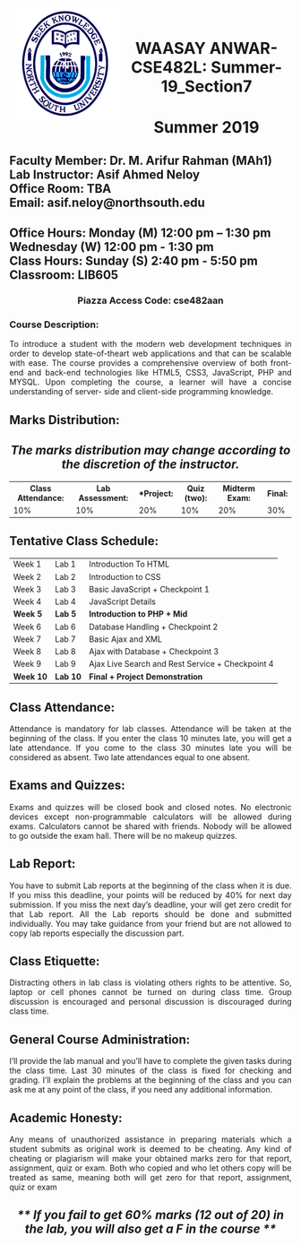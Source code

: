 <!DOCTYPE html>
<html>
<head>
<div align="left"><img src="NSU.png" alt="North South University" align="left" height="200" width="200"></div>
<br>
<div align="Center">
<h1 style="text-align:center;">WAASAY ANWAR-CSE482L: Summer-19_Section7</h1>
<h1 style="text-align:center;">Summer 2019</h1>
</div>
</head>
<body>

<h2><strong>Faculty Member: Dr. M. Arifur Rahman (MAh1)<br>
Lab Instructor: Asif Ahmed Neloy<br>
Office Room: TBA<br>
Email: asif.neloy@northsouth.edu</strong></h2>
<h2>Office Hours: Monday (M) 12:00 pm – 1:30 pm<br>
Wednesday (W) 12:00 pm - 1:30 pm<br>
Class Hours: Sunday (S) 2:40 pm - 5:50 pm<br>
Classroom: LIB605</h2>
<h3 style="text-align:center;">Piazza Access Code: cse482aan</h3>
<h3><strong>Course Description:</strong></h3>
<p style="text-align: justify;">
To introduce a student with the modern web development techniques in order to develop state-of-theart web applications and that can be scalable with ease. The course provides a comprehensive
overview of both front-end and back-end technologies like HTML5, CSS3, JavaScript, PHP and
MYSQL. Upon completing the course, a learner will have a concise understanding of server- side and
client-side programming knowledge.
</p>
<h2><strong>Marks Distribution:</strong></h2>
<table style="width:100%">
  <tr>
    <th>Class Attendance:</th>
	<th>Lab Assessment:</th>
	<th>*Project:</th>
	<th>Quiz (two): </th>
	<th>Midterm Exam: </th>
	<th>Final:</th>
    
  </tr>
  <tr>
    <td>10%</td>
    <td>10%</td>
    <td>20%</td>
	<td>10%</td>
	<td>20%</td>
	<td>30%</td>
	
  </tr>  
<h2 style="text-align:center;"><i>The marks distribution may change according to the discretion of the instructor.</i></h2>
</table>
<h2><strong>Tentative Class Schedule:</strong></h2>
<table style="width:100%">
  

  <tr>
    <td>Week 1</td>
    <td>Lab 1</td>
    <td>Introduction To HTML</td>
	
  </tr>  
  <tr>
    <td>Week 2</td>
    <td>Lab 2</td>
    <td>Introduction to CSS</td>
	
  </tr>  
  <tr>
    <td>Week 3</td>
    <td>Lab 3</td>
    <td>Basic JavaScript + Checkpoint 1</td>
	
  </tr>  
  <tr>
    <td>Week 4</td>
    <td>Lab 4</td>
    <td>JavaScript Details</td>
	
  </tr>   
  <tr>
    <td><strong>Week 5</strong></td>
    <td><strong>Lab 5</strong></td>
    <td><strong>Introduction to PHP + Mid</strong></td>
	
  </tr>  
  <tr>
    <td>Week 6</td>
    <td>Lab 6</td>
    <td>Database Handling + Checkpoint 2</td>
	
  </tr> 
<tr>
    <td>Week 7</td>
    <td>Lab 7</td>
    <td>Basic Ajax and XML</td>
	
  </tr>
<tr>
    <td>Week 8</td>
    <td>Lab 8</td>
    <td>Ajax with Database + Checkpoint 3</td>
	
  </tr>
<tr>
    <td>Week 9</td>
    <td>Lab 9</td>
    <td>Ajax Live Search and Rest Service + Checkpoint 4</td>
	
  </tr>
<tr>
    <td><strong>Week 10</strong></td>
    <td><strong>Lab 10</strong></td>
    <td><strong>Final + Project Demonstration</strong></td>
	
  </tr>
</table>
<h2><strong>Class Attendance:</strong></h2>
<p style="text-align: justify;">
Attendance is mandatory for lab classes. Attendance will be taken at the
beginning of the class. If you enter the class 10 minutes late, you will get a late attendance. If you
come to the class 30 minutes late you will be considered as absent. Two late attendances equal to
one absent.
</p>
<h2><strong>Exams and Quizzes:</strong></h2>
<p style="text-align: justify;">
Exams and quizzes will be closed book and closed notes. No electronic
devices except non-programmable calculators will be allowed during exams. Calculators cannot
be shared with friends. Nobody will be allowed to go outside the exam hall. There will be no
makeup quizzes.
</p>
<h2><strong>Lab Report:</strong></h2>
<p style="text-align: justify;">
You have to submit Lab reports at the beginning of the class when it is due. If you
miss this deadline, your points will be reduced by 40% for next day submission. If you miss the
next day’s deadline, your will get zero credit for that Lab report. All the Lab reports should be
done and submitted individually. You may take guidance from your friend but are not allowed to
copy lab reports especially the discussion part.
</p>
<h2><strong>Class Etiquette:</strong></h2>
<p style="text-align: justify;">
Distracting others in lab class is violating others rights to be attentive. So, laptop
or cell phones cannot be turned on during class time. Group discussion is encouraged and personal
discussion is discouraged during class time.
</p>
<h2><strong>General Course Administration:</strong></h2>
<p style="text-align: justify;">
I’ll provide the lab manual and you’ll have to complete the
given tasks during the class time. Last 30 minutes of the class is fixed for checking and grading.
I’ll explain the problems at the beginning of the class and you can ask me at any point of the class,
if you need any additional information.
</p>
<h2><strong>Academic Honesty:</strong></h2>
<p style="text-align: justify;">
Any means of unauthorized assistance in preparing materials which a student
submits as original work is deemed to be cheating. Any kind of cheating or plagiarism will make
your obtained marks zero for that report, assignment, quiz or exam. Both who copied and who let
others copy will be treated as same, meaning both will get zero for that report, assignment, quiz or
exam
</p>
<h2 style="text-align:center;"><i>** If you fail to get 60% marks (12 out of 20) in the lab,
you will also get a F in the course **</i></h2>

</body>
</html>
